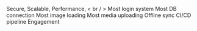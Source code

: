 Secure, Scalable, Performance, 
< br / >
Most login system
Most DB connection
Most image loading
Most media uploading
Offline sync
CI/CD pipeline
Engagement


